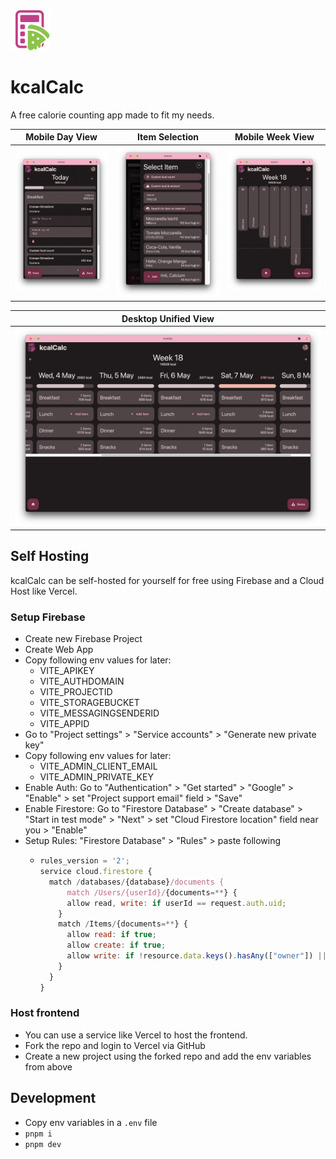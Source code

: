 <img src="./static/favicon.svg" width="64" height="64" alt="" />

# kcalCalc

A free calorie counting app made to fit my needs.

| Mobile Day View                       | Item Selection                                          | Mobile Week View                          |
| ------------------------------------- | ------------------------------------------------------- | ----------------------------------------- |
| ![DayView](./screenshots/DayView.png) | ![SelectItemSearch](./screenshots/SelectItemSearch.png) | ![WeekGraph](./screenshots/WeekGraph.png) |

| Desktop Unified View                           |
| ---------------------------------------------- |
| ![Unified View](./screenshots/UnifiedView.png) |

## Self Hosting

kcalCalc can be self-hosted for yourself for free using Firebase and a Cloud Host like Vercel.

### Setup Firebase

- Create new Firebase Project
- Create Web App
- Copy following env values for later:
  - VITE_APIKEY
  - VITE_AUTHDOMAIN
  - VITE_PROJECTID
  - VITE_STORAGEBUCKET
  - VITE_MESSAGINGSENDERID
  - VITE_APPID
- Go to "Project settings" > "Service accounts" > "Generate new private key"
- Copy following env values for later:
  - VITE_ADMIN_CLIENT_EMAIL
  - VITE_ADMIN_PRIVATE_KEY
- Enable Auth: Go to "Authentication" > "Get started" > "Google" > "Enable" > set "Project support email" field > "Save"
- Enable Firestore: Go to "Firestore Database" > "Create database" > "Start in test mode" > "Next" > set "Cloud Firestore location" field near you > "Enable"
- Setup Rules: "Firestore Database" > "Rules" > paste following
  - ```js
    rules_version = '2';
    service cloud.firestore {
      match /databases/{database}/documents {
          match /Users/{userId}/{documents=**} {
          allow read, write: if userId == request.auth.uid;
        }
        match /Items/{documents=**} {
          allow read: if true;
          allow create: if true;
          allow write: if !resource.data.keys().hasAny(["owner"]) || resource.data.owner == request.auth.uid;
        }
      }
    }
    ```

### Host frontend

- You can use a service like Vercel to host the frontend.
- Fork the repo and login to Vercel via GitHub
- Create a new project using the forked repo and add the env variables from above

## Development

- Copy env variables in a `.env` file
- `pnpm i`
- `pnpm dev`
